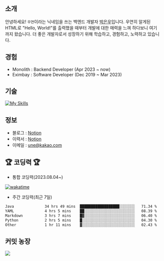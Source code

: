 ## 소개
안녕하세요! `우연`이라는 닉네임을 쓰는 백엔드 개발자 [박은우](https://dev-wooyeon.github.io/quiz-app/)입니다. 우연히 알게된 HTML로 "Hello, World!"를 출력했을 때부터 개발에 대한 매력을 느껴 하다보니 여기까지 왔습니다. 더 좋은 개발자로서 성장하기 위해 학습하고, 경험하고, 노력하고 있습니다.


## 경험
- Monolith : Backend Developer (Apr 2023 ~ now)
- Eximbay  : Software Developer (Dec 2019 ~ Mar 2023)

## 기술
[![My Skills](https://skillicons.dev/icons?i=java,spring,mysql,mongo,linux,aws,grafana)](https://skillicons.dev)

## 정보
- 블로그 : [Notion](https://notion-blog-ieunune.vercel.app)
- 이력서 : [Notion](https://ieunune.notion.site/1b27443f2ea08016b614ef5b59e8f1c0?pvs=4)
- 이메일 : une@kakao.com

## 🏆 코딩력 🏆 
- 통합 코딩력(2023.08.04~)

[![wakatime](https://wakatime.com/badge/user/099dd627-fdab-4072-b87a-fa91c7a76d8d.svg?style=for-the-badge)](https://wakatime.com/@099dd627-fdab-4072-b87a-fa91c7a76d8d)

- 주간 코딩력(최근 7일)

<!--START_SECTION:waka-->

```txt
Java              34 hrs 49 mins  ██████████████████░░░░░░░   71.34 %
YAML              4 hrs 5 mins    ██░░░░░░░░░░░░░░░░░░░░░░░   08.39 %
Markdown          3 hrs 7 mins    █▓░░░░░░░░░░░░░░░░░░░░░░░   06.40 %
Python            2 hrs 5 mins    █░░░░░░░░░░░░░░░░░░░░░░░░   04.30 %
Other             1 hr 11 mins    ▓░░░░░░░░░░░░░░░░░░░░░░░░   02.43 %
```

<!--END_SECTION:waka-->

<!-- ![](./profile-3d-contrib/profile-night-view.svg)-->

## 커밋 농장
<a href="https://github.com/devxb/gitanimals">
  <img src="https://render.gitanimals.org/farms/dev-wooyeon"/>
</a>

